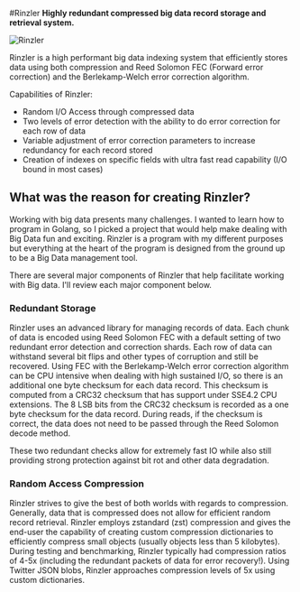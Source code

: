 #Rinzler
**Highly redundant compressed big data record storage and retrieval system.**

![Rinzler](https://www.khwiki.com/images/thumb/2/20/Rinzler_KH3D.png/350px-Rinzler_KH3D.png)


Rinzler is a high performant big data indexing system that efficiently stores data using both compression and Reed Solomon FEC (Forward error correction) and the Berlekamp-Welch error correction algorithm.

Capabilities of Rinzler:

- Random I/O Access through compressed data
- Two levels of error detection with the ability to do error correction for each row of data
- Variable adjustment of error correction parameters to increase redundancy for each record stored
- Creation of indexes on specific fields with ultra fast read capability (I/O bound in most cases)

## What was the reason for creating Rinzler?

Working with big data presents many challenges. I wanted to learn how to program in Golang, so I picked a project that would help make dealing with Big Data fun and exciting. Rinzler is a program with my different purposes but everything at the heart of the program is designed from the ground up to be a Big Data management tool.

There are several major components of Rinzler that help facilitate working with Big data. I'll review each major component below.

### Redundant Storage

Rinzler uses an advanced library for managing records of data. Each chunk of data is encoded using Reed Solomon FEC with a default setting of two redundant error detection and correction shards. Each row of data can withstand several bit flips and other types of corruption and still be recovered. Using FEC with the Berlekamp-Welch error correction algorithm can be CPU intensive when dealing with high sustained I/O, so there is an additional one byte checksum for each data record. This checksum is computed from a CRC32 checksum that has support under SSE4.2 CPU extensions. The 8 LSB bits from the CRC32 checksum is recorded as a one byte checksum for the data record. During reads, if the checksum is correct, the data does not need to be passed through the Reed Solomon decode method. 

These two redundant checks allow for extremely fast IO while also still providing strong protection against bit rot and other data degradation.

### Random Access Compression

Rinzler strives to give the best of both worlds with regards to compression. Generally, data that is compressed does not allow for efficient random record retrieval. Rinzler employs zstandard (zst) compression and gives the end-user the capability of creating custom compression dictionaries to efficiently compress small objects (usually objects less than 5 kilobytes). During testing and benchmarking, Rinzler typically had compression ratios of 4-5x (including the redundant packets of data for error recovery!). Using Twitter JSON blobs, Rinzler approaches compression levels of 5x using custom dictionaries.
